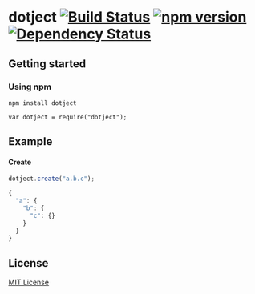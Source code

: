 # dotject [![Build Status](https://travis-ci.org/leecrossley/dotject.png?branch=master)](https://travis-ci.org/leecrossley/dotject) [![npm version](https://badge.fury.io/js/dotject.png)](https://npmjs.org/package/dotject) [![Dependency Status](https://david-dm.org/leecrossley/dotject/status.png)](https://david-dm.org/leecrossley/dotject#info=dependencies)

## Getting started

### Using npm

```
npm install dotject
```

```
var dotject = require("dotject");
```

## Example

#### Create

```javascript
dotject.create("a.b.c");

{
  "a": {
    "b": {
      "c": {}
    }
  }
}

```
## License

[MIT License](http://ilee.mit-license.org)
